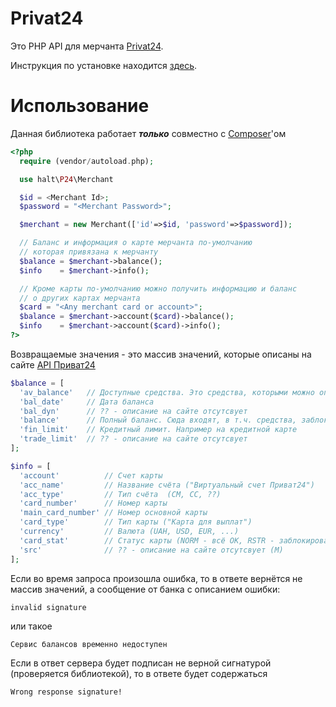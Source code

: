 # Privat24

Это PHP API для мерчанта [Privat24](https://www.privat24.ua/).

Инструкция по установке находится [здесь](https://github.com/halt-avmc/p24api/releases/latest).

# Использование
Данная библиотека работает **_только_** совместно с [Composer](https://getcomposer.org/download/)'ом
```PHP
<?php
  require (vendor/autoload.php);

  use halt\P24\Merchant

  $id = <Merchant Id>;
  $password = "<Merchant Password>";

  $merchant = new Merchant(['id'=>$id, 'password'=>$password]);

  // Баланс и информация о карте мерчанта по-умолчанию
  // которая привязана к мерчанту
  $balance = $merchant->balance();
  $info    = $merchant->info();

  // Кроме карты по-умолчанию можно получить информацию и баланс
  // о других картах мерчанта
  $card = "<Any merchant card or account>";
  $balance = $merchant->account($card)->balance();
  $info    = $merchant->account($card)->info();
?>
```
Возвращаемые значения - это массив значений, которые описаны на сайте [API Приват24](https://api.privatbank.ua/balance.html)
```PHP
$balance = [
  'av_balance'   // Доступные средства. Это средства, которыми можно оперировать
  'bal_date'     // Дата баланса
  'bal_dyn'      // ?? - описание на сайте отсутсвует
  'balance'      // Полный баланс. Сюда входят, в т.ч. средства, заблокированные на карте (HOLD)
  'fin_limit'    // Кредитный лимит. Например на кредитной карте
  'trade_limit'  // ?? - описание на сайте отсутсвует
];

$info = [
  'account'          // Счет карты
  'acc_name'         // Название счёта ("Виртуальный счет Приват24")
  'acc_type'         // Тип счёта  (CM, CC, ??)
  'card_number'      // Номер карты
  'main_card_number' // Номер основной карты
  'card_type'        // Тип карты ("Карта для выплат")
  'currency'         // Валюта (UAH, USD, EUR, ...)
  'card_stat'        // Статус карты (NORM - всё ОК, RSTR - заблокирована, ??)
  'src'              // ?? - описание на сайте отсутсвует (M)
];
```

Если во время запроса произошла ошибка, то в ответе вернётся не массив значений, а сообщение от банка с описанием ошибки:
```
invalid signature
```
или такое
```
Сервис балансов временно недоступен
```
Если в ответ сервера будет подписан не верной сигнатурой (проверяется библиотекой), то в ответе будет содержаться
```
Wrong response signature!
```
